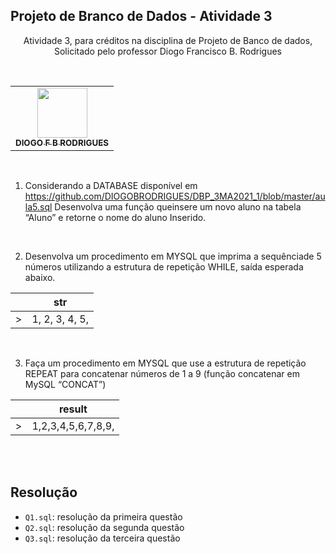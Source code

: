 ## Projeto de Branco de Dados - Atividade 3

<!-- markdownlint-disable -->

<p align="center">
    Atividade 3, para créditos na disciplina de Projeto de Banco de dados, Solicitado pelo professor Diogo Francisco B. Rodrigues
</p>

<p align="center">
<table>
<br />
  <tr>
    <td align="center"><a href="https://github.com/DIOGOBRODRIGUES"><img src="https://avatars.githubusercontent.com/u/15014672?v=4?s=80" width="80px;" alt=""/><br /><sub><b>DIOGO F B RODRIGUES
</b></sub></a><br /></td>
  </tr>
</table>
</p>

<br />

1. Considerando a DATABASE disponível em https://github.com/DIOGOBRODRIGUES/DBP_3MA2021_1/blob/master/aula5.sql Desenvolva uma função queinsere um novo aluno na tabela “Aluno” e retorne o nome do aluno Inserido.

<br />

2. Desenvolva um procedimento em MYSQL que imprima a sequênciade 5 números utilizando a estrutura de repetição WHILE, saída esperada abaixo.

|     | str            |
| --- | -------------- |
| >   | 1, 2, 3, 4, 5, |

<br />

3. Faça um procedimento em MYSQL que use a estrutura de repetição REPEAT para concatenar números de 1 a 9 (função concatenar em MySQL “CONCAT”)

|     | result             |
| --- | ------------------ |
| >   | 1,2,3,4,5,6,7,8,9, |

<br />
<br />

## Resolução

- `Q1.sql`: resolução da primeira questão
- `Q2.sql`: resolução da segunda questão
- `Q3.sql`: resolução da terceira questão
